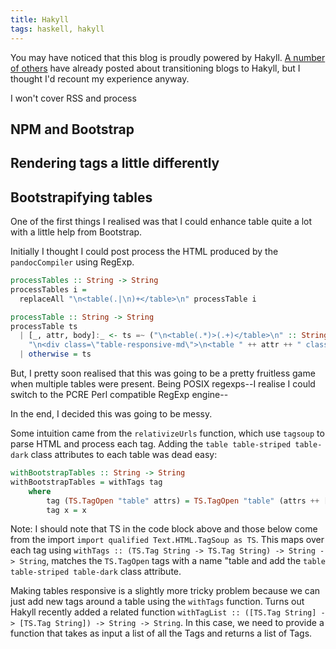 ```yaml
---
title: Hakyll
tags: haskell, hakyll
---
```


You may have noticed that this blog is proudly powered by Hakyll. [A number of others](https://jaspervdj.be/hakyll/examples.html) have already posted about transitioning blogs to Hakyll, but I thought I'd recount my experience anyway.

I won't cover RSS and process

## NPM and Bootstrap

## Rendering tags a little differently

## Bootstrapifying tables

One of the first things I realised was that I could enhance table quite a lot with a little help from Bootstrap.

Initially I thought I could post process the HTML produced by the `pandocCompiler` using RegExp.

```haskell
processTables :: String -> String
processTables i =
  replaceAll "\n<table(.|\n)+</table>\n" processTable i

processTable :: String -> String
processTable ts
  | [_, attr, body]:_ <- ts =~ ("\n<table(.*)>(.+)</table>\n" :: String) :: [[String]] =
    "\n<div class=\"table-responsive-md\">\n<table " ++ attr ++ " class=\"table table-striped table-dark\">" ++ body ++ "</table>\n</div>\n"
  | otherwise = ts
```

But, I pretty soon realised that this was going to be a pretty fruitless game when multiple tables were present. Being POSIX regexps--I realise I could switch to the PCRE Perl compatible RegExp engine--

In the end, I decided this was going to be messy.

Some intuition came from the `relativizeUrls` function, which use `tagsoup` to parse HTML and process each tag. Adding the `table table-striped table-dark` class attributes to each table was dead easy:

```haskell
withBootstrapTables :: String -> String
withBootstrapTables = withTags tag
    where
        tag (TS.TagOpen "table" attrs) = TS.TagOpen "table" (attrs ++ [("class","table table-striped table-dark")])
        tag x = x
```

Note: I should note that TS in the code block above and those below come from the import `import qualified Text.HTML.TagSoup as TS`.
This maps over each tag using `withTags :: (TS.Tag String -> TS.Tag String) -> String -> String`, matches the `TS.TagOpen` tags with a name "table and add the `table table-striped table-dark` class attribute.

Making tables responsive is a slightly more tricky problem because we can just add new tags around a table using the `withTags` function. Turns out Hakyll recently added a related function `withTagList :: ([TS.Tag String] -> [TS.Tag String]) -> String -> String`. In this case, we need to provide a function that takes as input a list of all the Tags and returns a list of Tags.
